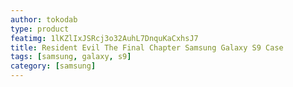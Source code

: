 ```yaml
---
author: tokodab
type: product
featimg: 1lKZlIxJSRcj3o32AuhL7DnquKaCxhsJ7
title: Resident Evil The Final Chapter Samsung Galaxy S9 Case
tags: [samsung, galaxy, s9]
category: [samsung]
---
```

